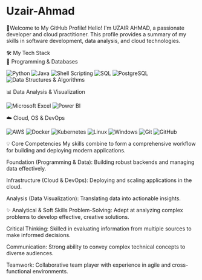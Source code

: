 # Uzair-Ahmad
🚀Welcome to My GitHub Profile!
Hello! I'm UZAIR AHMAD, a passionate developer and cloud practitioner. This profile provides a summary of my skills in software development, data analysis, and cloud technologies.

🛠️ My Tech Stack  
🔹 Programming & Databases  
<p align="left">
<img src="https://img.shields.io/badge/Python-3776AB?style=for-the-badge&logo=python&logoColor=white" alt="Python"/>
<img src="https://img.shields.io/badge/Java-ED8B00?style=for-the-badge&logo=openjdk&logoColor=white" alt="Java"/>
<img src="https://img.shields.io/badge/Shell_Scripting-121011?style=for-the-badge&logo=gnu-bash&logoColor=white" alt="Shell Scripting"/>
<img src="https://img.shields.io/badge/SQL-4479A1?style=for-the-badge&logo=mysql&logoColor=white" alt="SQL"/>
<img src="https://img.shields.io/badge/PostgreSQL-316192?style=for-the-badge&logo=postgresql&logoColor=white" alt="PostgreSQL"/>
<img src="https://img.shields.io/badge/Data%20Structures%20%26%20Algorithms-000000?style=for-the-badge" alt="Data Structures & Algorithms"/>
</p>

📊 Data Analysis & Visualization  
<p align="left">
<img src="https://img.shields.io/badge/Microsoft_Excel-217346?style=for-the-badge&logo=microsoft-excel&logoColor=white" alt="Microsoft Excel"/>
<img src="https://img.shields.io/badge/Power_BI-F2C811?style=for-the-badge&logo=power-bi&logoColor=white" alt="Power BI"/>
</p>

☁️ Cloud, OS & DevOps  
<p align="left">
<img src="https://img.shields.io/badge/AWS-232F3E?style=for-the-badge&logo=amazon-aws&logoColor=white" alt="AWS"/>
<img src="https://img.shields.io/badge/Docker-2496ED?style=for-the-badge&logo=docker&logoColor=white" alt="Docker"/>
<img src="https://img.shields.io/badge/Kubernetes-326CE5?style=for-the-badge&logo=kubernetes&logoColor=white" alt="Kubernetes"/>
<img src="https://img.shields.io/badge/Linux-FCC624?style=for-the-badge&logo=linux&logoColor=black" alt="Linux"/>
<img src="https://img.shields.io/badge/Windows-0078D6?style=for-the-badge&logo=windows&logoColor=white" alt="Windows"/>
<img src="https://img.shields.io/badge/Git-F05032?style=for-the-badge&logo=git&logoColor=white" alt="Git"/>
<img src="https://img.shields.io/badge/GitHub-100000?style=for-the-badge&logo=github&logoColor=white" alt="GitHub"/>
</p>

💡 Core Competencies
My skills combine to form a comprehensive workflow for building and deploying modern applications.

Foundation (Programming & Data): Building robust backends and managing data effectively.

Infrastructure (Cloud & DevOps): Deploying and scaling applications in the cloud.

Analysis (Data Visualization): Translating data into actionable insights.

✨ Analytical & Soft Skills
Problem-Solving: Adept at analyzing complex problems to develop effective, creative solutions.

Critical Thinking: Skilled in evaluating information from multiple sources to make informed decisions.

Communication: Strong ability to convey complex technical concepts to diverse audiences.

Teamwork: Collaborative team player with experience in agile and cross-functional environments.
